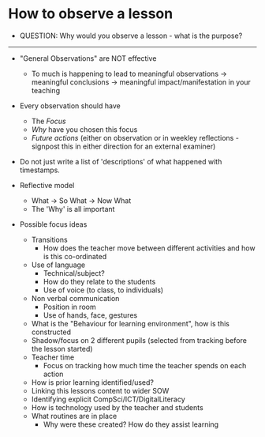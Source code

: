 How to observe a lesson
=======================

* QUESTION: Why would you observe a lesson - what is the purpose?

---


* "General Observations" are NOT effective
    * To much is happening to lead to meaningful observations -> meaningful conclusions -> meaningful impact/manifestation in your teaching
* Every observation should have
    * The _Focus_
    * _Why_ have you chosen this focus
    * _Future actions_ (either on observation or in weekley reflections - signpost this in either direction for an external examiner)
* Do not just write a list of 'descriptions' of what happened with timestamps.
* Reflective model
    * What -> So What -> Now What
    * The 'Why' is all important


* Possible focus ideas
    * Transitions
        * How does the teacher move between different activities and how is this co-ordinated
    * Use of language
        * Technical/subject?
        * How do they relate to the students
        * Use of voice (to class, to individuals)
    * Non verbal communication
        * Position in room
        * Use of hands, face, gestures
    * What is the "Behaviour for learning environment", how is this constructed
    * Shadow/focus on 2 different pupils (selected from tracking before the lesson started)
    * Teacher time
        * Focus on tracking how much time the teacher spends on each action
    * How is prior learning identified/used?
    * Linking this lessons content to wider SOW
    * Identifying explicit CompSci/ICT/DigitalLiteracy
    * How is technology used by the teacher and students
    * What routines are in place
        * Why were these created? How do they assist learning
